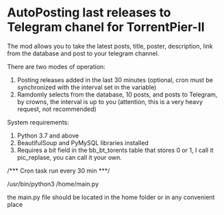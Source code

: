 # AutoPosting last releases to Telegram chanel for TorrentPier-II

The mod allows you to take the latest posts, title, poster, description, link from the database and post to your telegram channel.

There are two modes of operation:
1. Posting releases added in the last 30 minutes (optional, cron must be synchronized with the interval set in the variable)
2. Ramdomly selects from the database, 10 posts, and posts to Telegram, by crowns, the interval is up to you (attention, this is a very heavy request, not recommended)

System requirements:
1. Python 3.7 and above
2. BeautifulSoup and PyMySQL libraries installed
3. Requires a bit field in the bb_bt_torents table that stores 0 or 1, I call it pic_replase, you can call it your own.

/*** Cron task run every 30 min ***/

/usr/bin/python3 /home/main.py

the main.py file should be located in the home folder or in any convenient place
